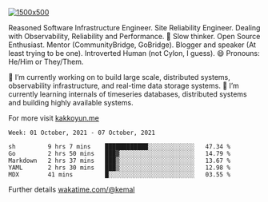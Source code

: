 [![1500x500](https://user-images.githubusercontent.com/536449/87228151-7d711200-c39f-11ea-9cd5-a511464c430f.jpeg "Kemal Akkoyun")](https://github.com/kakkoyun)

<!--
**kakkoyun/kakkoyun** is a ✨ _special_ ✨ repository because its `README.md` (this file) appears on your GitHub profile.

Here are some ideas to get you started:

- 🔭 I’m currently working on ...
- 🌱 I’m currently learning ...
- 👯 I’m looking to collaborate on ...
- 🤔 I’m looking for help with ...
- 💬 Ask me about ...
- 📫 How to reach me: ...
- 😄 Pronouns: ...
- ⚡ Fun fact: ...

<table border="0">
  <tbody>
    <tr valign="top">
      <td width="50%" align="center">
        <img src="https://github-readme-stats.vercel.app/api?username=kakkoyun&show_icons=true&count_private=true&theme=gotham&layout=default" />
      </td>
      <td width="50%" align="center">
        <img src="https://github-readme-stats.vercel.app/api/wakatime?username=kemal&theme=gotham&layout=default" />
      </td>
    </tr>
  </tbody>
</table>
-->


Reasoned Software Infrastructure Engineer. Site Reliability Engineer. Dealing with Observability, Reliability and Performance. 
🤔 Slow thinker. Open Source Enthusiast. Mentor (CommunityBridge, GoBridge). Blogger and speaker (At least trying to be one). 
Introverted Human (not Cylon, I guess). 😄 Pronouns: He/Him or They/Them.

🔭 I’m currently working on to build large scale, distributed systems, observability infrastructure, and real-time data storage systems.
🌱 I’m currently learning internals of timeseries databases, distributed systems and building highly available systems.

For more visit [kakkoyun.me](https://kakkoyun.me)

<!--START_SECTION:waka-->
```text
Week: 01 October, 2021 - 07 October, 2021

sh         9 hrs 7 mins    ████████████░░░░░░░░░░░░░   47.34 % 
Go         2 hrs 50 mins   ███▓░░░░░░░░░░░░░░░░░░░░░   14.79 % 
Markdown   2 hrs 37 mins   ███▒░░░░░░░░░░░░░░░░░░░░░   13.67 % 
YAML       2 hrs 30 mins   ███▒░░░░░░░░░░░░░░░░░░░░░   12.98 % 
MDX        41 mins         █░░░░░░░░░░░░░░░░░░░░░░░░   03.55 % 
```
<!--END_SECTION:waka-->

Further details [wakatime.com/@kemal](https://wakatime.com/@kemal)
